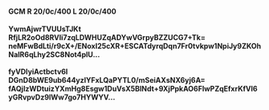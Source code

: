 #### GCM R 20/0c/400 L 20/0c/400
**YwmAjwrTVUUsTJKt**<br/>**RfjLR2oOd8RVli7zqLDWHUZqADYwVGrpyBZZUCG7+Tk=**<br/>**neMFwBdLti/r9cX+/ENoxI25cXR+ESCATdyrqDqn7Fr0tvkpw1NpiJy9ZKOhNalR6qLhy2SC8Not4plU...**<br/><br/>
**fyVDIyiActbctv6l**<br/>**DGnD8bWE9ub644yzlYFxLQaPYTL0/mSeiAXsNX6yj6A=**<br/>**fAQjIzWDtuizYXmHg8Esgw1DuVsX5BlNdt+9XjPpkAO6FlwPZqEfxrKfVl6yGRvpvDz9lWw7go7HYWYV...**